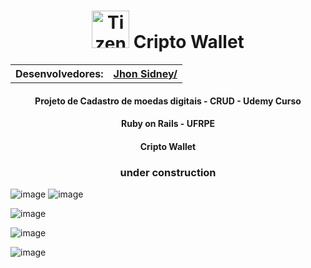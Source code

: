 <h1 align = "center" >
  <img alt="Tizen" width = "60px" src="https://logosmarcas.net/wp-content/uploads/2020/08/Bitcoin-Logo.png">
  Cripto Wallet
</h1>
<table align = "center" >
  <th>Desenvolvedores:</th>
  <th>
    <a href="https://github.com/jhonsidney">Jhon Sidney/ </a>
  </th>
 
</table>
<h4 align="center" >Projeto de Cadastro de moedas digitais - CRUD - Udemy Curso</h4>
<h4 align="center" >Ruby on Rails - UFRPE</h4>
<h4 align="center" >Cripto Wallet</h4>
<h3 align="center" >under construction </h3>

![image](https://user-images.githubusercontent.com/18706961/158394052-aa1081c1-9b13-4902-b5b0-191f21991822.png)
![image](https://user-images.githubusercontent.com/18706961/158394648-b82a1248-c15e-4230-b542-aea4c314d80b.png)



![image](https://user-images.githubusercontent.com/18706961/155847155-3d8074d4-7de7-446e-ac0b-789d3f4660c2.png)

![image](https://user-images.githubusercontent.com/18706961/157691513-c0f37a6d-222c-4ae8-bca0-80d933bb8635.png)

![image](https://user-images.githubusercontent.com/18706961/157691594-f2d03324-68b8-46b4-a873-6e46c26e0714.png)

